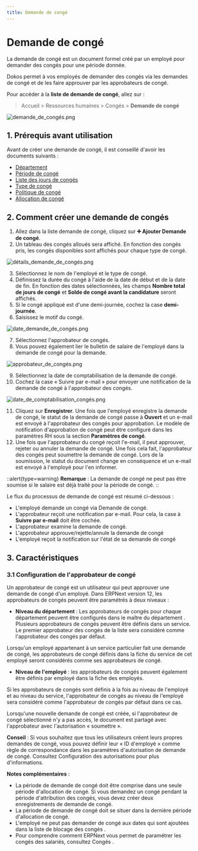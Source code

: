 ```yaml
---
title: Demande de congé
---
```


# Demande de congé
La demande de congé est un document formel créé par un employé pour demander des congés pour une période donnée.

Dokos permet à vos employés de demander des congés via les demandes de congé et de les faire approuver par les approbateurs de congé.

Pour accéder à la **liste de demande de congé**, allez sur :

> Accueil > Ressources humaines > Congés > **Demande de congé**

![demande_de_congés.png](/content/rh/leave-application/demande_de_congés.png)

## 1. Prérequis avant utilisation

Avant de créer une demande de congé, il est conseillé d'avoir les documents suivants :

- [Département](/dokos/hrms/cycle-de-vie/department)
- [Période de congé](/dokos/hrms/conges/leave-period)
- [Liste des jours de congés](/dokos/hrms/conges/jours-feries)
- [Type de congé](/dokos/hrms/conges/leave-type)
- [Politique de congé](/dokos/hrms/conges/leave-policy)
- [Allocation de congé](/dokos/hrms/conges/leave-allocation)

## 2. Comment créer une demande de congés

1. Allez dans la liste demande de congé, cliquez sur **:heavy_plus_sign: Ajouter Demande de congé**.
2. Un tableau des congés alloués sera affiché. En fonction des congés pris, les congés disponibles sont affichés pour chaque type de congé.

![détails_demande_de_congés.png](/content/rh/leave-application/détails_demande_de_congés.png)

3. Sélectionnez le nom de l'employé et le type de congé.
4. Définissez la durée du congé à l'aide de la date de début et de la date de fin. En fonction des dates sélectionnées, les champs **Nombre total de jours de congé** et **Solde de congé avant la candidature** seront affichés.
5. Si le congé appliqué est d'une demi-journée, cochez la case **demi-journée**.
6. Saisissez le motif du congé.

![date_demande_de_congés.png](/content/rh/leave-application/date_demande_de_congés.png)

7. Sélectionnez l'approbateur de congés.
8. Vous pouvez également lier le bulletin de salaire de l'employé dans la demande de congé pour la demande.

![approbateur_de_congés.png](/content/rh/leave-application/approbateur_de_congés.png)

9. Sélectionnez la date de comptabilisation de la demande de congé.
10. Cochez la case « Suivre par e-mail » pour envoyer une notification de la demande de congé à l'approbateur des congés.

![date_de_comptabilisation_congés.png](/content/rh/leave-application/date_de_comptabilisation_congés.png)

11. Cliquez sur **Enregistrer**. 
Une fois que l'employé enregistre la demande de congé, le statut de la demande de congé passe à **Ouvert** et un e-mail est envoyé à l'approbateur des congés pour approbation. Le modèle de notification d'approbation de congé peut être configuré dans les paramètres RH sous la section **Paramètres de congé**.
12. Une fois que l'approbateur du congé reçoit l'e-mail, il peut approuver, rejeter ou annuler la demande de congé. Une fois cela fait, l'approbateur des congés peut soumettre la demande de congé. 
Lors de la soumission, le statut du document change en conséquence et un e-mail est envoyé à l'employé pour l'en informer.

::alert{type=warning}
**Remarque** : La demande de congé ne peut pas être soumise si le salaire est déjà traité pour la période de congé.
::

Le flux du processus de demande de congé est résumé ci-dessous :

- L'employé demande un congé via Demande de congé.
- L'approbateur reçoit une notification par e-mail. Pour cela, la case à **Suivre par e-mail** doit être cochée.
- L'approbateur examine la demande de congé.
- L'approbateur approuve/rejette/annule la demande de congé
- L'employé reçoit la notification sur l'état de sa demande de congé

## 3. Caractéristiques 

### 3.1 Configuration de l'approbateur de congé

Un approbateur de congé est un utilisateur qui peut approuver une demande de congé d'un employé. Dans ERPNext version 12, les approbateurs de congés peuvent être paramétrés à deux niveaux :

- **Niveau du département** : Les approbateurs de congés pour chaque département peuvent être configurés dans le maître du département . Plusieurs approbateurs de congés peuvent être définis dans un service. Le premier approbateur des congés de la liste sera considéré comme l'approbateur des congés par défaut.

Lorsqu'un employé appartenant à un service particulier fait une demande de congé, les approbateurs de congé définis dans la fiche du service de cet employé seront considérés comme ses approbateurs de congé.

- **Niveau de l'employé** : les approbateurs de congés peuvent également être définis par employé dans la fiche des employés.

Si les approbateurs de congés sont définis à la fois au niveau de l'employé et au niveau du service, l'approbateur de congés au niveau de l'employé sera considéré comme l'approbateur de congés par défaut dans ce cas.

Lorsqu'une nouvelle demande de congé est créée, si l'approbateur de congé sélectionné n'y a pas accès, le document est partagé avec l'approbateur avec l'autorisation « soumettre ».

**Conseil** : Si vous souhaitez que tous les utilisateurs créent leurs propres demandes de congé, vous pouvez définir leur « ID d'employé » comme règle de correspondance dans les paramètres d'autorisation de demande de congé. Consultez Configuration des autorisations pour plus d'informations.

**Notes complémentaires** :

- La période de demande de congé doit être comprise dans une seule période d'allocation de congé. Si vous demandez un congé pendant la période d'attribution des congés, vous devez créer deux enregistrements de demande de congé.
- La période de demande de congé doit se situer dans la dernière période d'allocation de congé.
- L'employé ne peut pas demander de congé aux dates qui sont ajoutées dans la liste de blocage des congés .
- Pour comprendre comment ERPNext vous permet de paramétrer les congés des salariés, consultez Congés .

